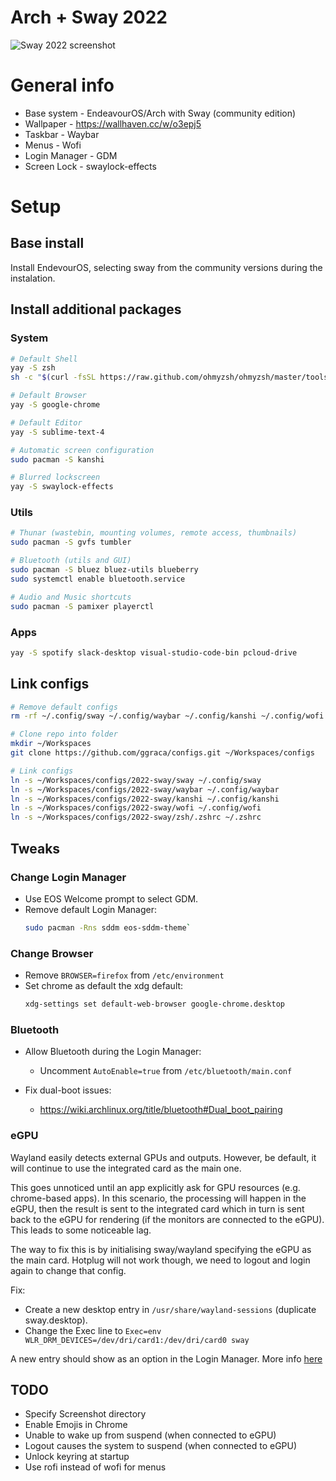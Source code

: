 # Arch + Sway 2022

![](/2022-sway/screenshot.png "Sway 2022 screenshot")

# General info

- Base system - EndeavourOS/Arch with Sway (community edition)
- Wallpaper - https://wallhaven.cc/w/o3epj5
- Taskbar - Waybar
- Menus - Wofi
- Login Manager - GDM
- Screen Lock - swaylock-effects

# Setup

## Base install
Install EndevourOS, selecting sway from the community versions during the instalation.


## Install additional packages
### System
```bash
# Default Shell
yay -S zsh
sh -c "$(curl -fsSL https://raw.github.com/ohmyzsh/ohmyzsh/master/tools/install.sh)"

# Default Browser
yay -S google-chrome

# Default Editor
yay -S sublime-text-4

# Automatic screen configuration
sudo pacman -S kanshi

# Blurred lockscreen
yay -S swaylock-effects
```

### Utils
```bash
# Thunar (wastebin, mounting volumes, remote access, thumbnails)
sudo pacman -S gvfs tumbler

# Bluetooth (utils and GUI)
sudo pacman -S bluez bluez-utils blueberry
sudo systemctl enable bluetooth.service

# Audio and Music shortcuts
sudo pacman -S pamixer playerctl
```

### Apps
```bash
yay -S spotify slack-desktop visual-studio-code-bin pcloud-drive
```

## Link configs
```bash
# Remove default configs
rm -rf ~/.config/sway ~/.config/waybar ~/.config/kanshi ~/.config/wofi ~/.zshrc

# Clone repo into folder
mkdir ~/Workspaces
git clone https://github.com/ggraca/configs.git ~/Workspaces/configs

# Link configs
ln -s ~/Workspaces/configs/2022-sway/sway ~/.config/sway
ln -s ~/Workspaces/configs/2022-sway/waybar ~/.config/waybar
ln -s ~/Workspaces/configs/2022-sway/kanshi ~/.config/kanshi
ln -s ~/Workspaces/configs/2022-sway/wofi ~/.config/wofi
ln -s ~/Workspaces/configs/2022-sway/zsh/.zshrc ~/.zshrc
```

## Tweaks

### Change Login Manager
- Use EOS Welcome prompt to select GDM.
- Remove default Login Manager:
	```bash
	sudo pacman -Rns sddm eos-sddm-theme`
	```

### Change Browser
- Remove `BROWSER=firefox` from `/etc/environment`
- Set chrome as default the xdg default:
	```bash
	xdg-settings set default-web-browser google-chrome.desktop
	```

### Bluetooth
- Allow Bluetooth during the Login Manager:
	- Uncomment `AutoEnable=true` from `/etc/bluetooth/main.conf`

- Fix dual-boot issues:
	- https://wiki.archlinux.org/title/bluetooth#Dual_boot_pairing


### eGPU
Wayland easily detects external GPUs and outputs. However, be default, it will continue to use the integrated card as the main one.

This goes unnoticed until an app explicitly ask for GPU resources (e.g. chrome-based apps). In this scenario, the processing will happen in the eGPU, then the result is sent to the integrated card which in turn is sent back to the eGPU for rendering (if the monitors are connected to the eGPU). This leads to some noticeable lag.

The way to fix this is by initialising sway/wayland specifying the eGPU as the main card. Hotplug will not work though, we need to logout and login again to change that config.

Fix:
- Create a new desktop entry in `/usr/share/wayland-sessions` (duplicate sway.desktop).
- Change the Exec line to `Exec=env WLR_DRM_DEVICES=/dev/dri/card1:/dev/dri/card0 sway`

A new entry should show as an option in the Login Manager. More info [here](https://www.reddit.com/r/framework/comments/sba273/guide_framework_laptop_running_amd_radeon_egpu/)

## TODO
- Specify Screenshot directory
- Enable Emojis in Chrome
- Unable to wake up from suspend (when connected to eGPU)
- Logout causes the system to suspend (when connected to eGPU)
- Unlock keyring at startup
- Use rofi instead of wofi for menus
